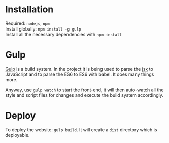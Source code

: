 # Installation
Required: `nodejs`, `npm`  
Install globally: `npm install -g gulp`  
Install all the necessary dependencies with `npm install`  

# Gulp
[Gulp](http://gulpjs.com/) is a build system. 
In the project it is being used to parse the [jsx](https://facebook.github.io/react/docs/jsx-in-depth.html) to JavaScript and to parse the ES6 to ES6 with babel.
It does many things more.

Anyway, use `gulp watch` to start the front-end, it will then auto-watch all the style and script files for changes and execute the build system accordingly.

# Deploy
To deploy the website: `gulp build`.
It will create a `dist` directory which is deployable.
